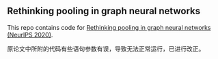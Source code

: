 ## Rethinking pooling in graph neural networks

This repo contains code for [Rethinking pooling in graph neural networks (NeurIPS 2020)](https://arxiv.org/abs/2010.11418).

原论文中所附的代码有些语句参数有误，导致无法正常运行，已进行改正。
